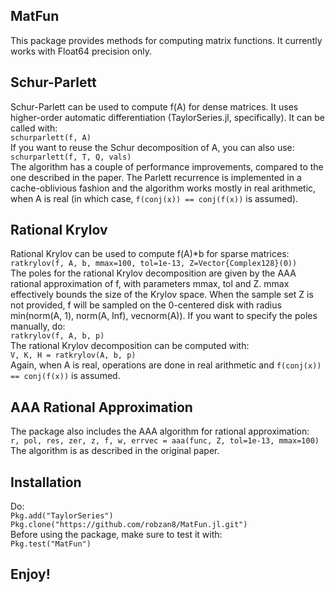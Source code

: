 ## MatFun
This package provides methods for computing matrix functions. It currently works with Float64 precision only.

## Schur-Parlett
Schur-Parlett can be used to compute f(A) for dense matrices. It uses higher-order automatic differentiation (TaylorSeries.jl, specifically). It can be called with:<br />
`schurparlett(f, A)`<br />
If you want to reuse the Schur decomposition of A, you can also use:<br />
`schurparlett(f, T, Q, vals)`<br />
The algorithm has a couple of performance improvements, compared to the one described in the paper. The Parlett recurrence is implemented in a cache-oblivious fashion and the algorithm works mostly in real arithmetic, when A is real (in which case, `f(conj(x)) == conj(f(x))` is assumed).

## Rational Krylov
Rational Krylov can be used to compute f(A)*b for sparse matrices:<br />
`ratkrylov(f, A, b, mmax=100, tol=1e-13, Z=Vector{Complex128}(0))`<br />
The poles for the rational Krylov decomposition are given by the AAA rational approximation of f, with parameters mmax, tol and Z. mmax effectively bounds the size of the Krylov space. When the sample set Z is not provided, f will be sampled on the 0-centered disk with radius min(norm(A, 1), norm(A, Inf), vecnorm(A)). If you want to specify the poles manually, do:<br />
`ratkrylov(f, A, b, p)`<br />
The rational Krylov decomposition can be computed with:<br />
`V, K, H = ratkrylov(A, b, p)`<br />
Again, when A is real, operations are done in real arithmetic and `f(conj(x)) == conj(f(x))` is assumed.

## AAA Rational Approximation
The package also includes the AAA algorithm for rational approximation:<br />
`r, pol, res, zer, z, f, w, errvec = aaa(func, Z, tol=1e-13, mmax=100)`<br />
The algorithm is as described in the original paper.

## Installation
Do:<br />
`Pkg.add("TaylorSeries")`<br />
`Pkg.clone("https://github.com/robzan8/MatFun.jl.git")`<br />
Before using the package, make sure to test it with:<br />
`Pkg.test("MatFun")`

## Enjoy!
